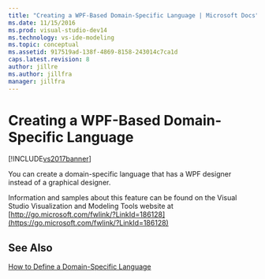 ```yaml
---
title: "Creating a WPF-Based Domain-Specific Language | Microsoft Docs"
ms.date: 11/15/2016
ms.prod: visual-studio-dev14
ms.technology: vs-ide-modeling
ms.topic: conceptual
ms.assetid: 917519ad-138f-4869-8158-243014c7ca1d
caps.latest.revision: 8
author: jillre
ms.author: jillfra
manager: jillfra
---
```

# Creating a WPF-Based Domain-Specific Language
[!INCLUDE[vs2017banner](../includes/vs2017banner.md)]

You can create a domain-specific language that has a WPF designer instead of a graphical designer.

 Information and samples about this feature can be found on the Visual Studio Visualization and Modeling Tools website at [http://go.microsoft.com/fwlink/?LinkId=186128](https://go.microsoft.com/fwlink/?LinkId=186128)

## See Also
 [How to Define a Domain-Specific Language](../modeling/how-to-define-a-domain-specific-language.md)
